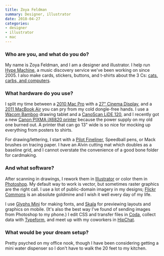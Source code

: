 ```yaml
---
title: Zoya Feldman
summary: Designer, illustrator
date: 2018-04-27
categories:
- designer
- illustrator
- mac
---
```


### Who are you, and what do you do?

My name is Zoya Feldman, and I am a designer and illustrator. I help run [Hype Machine][the-hype-machine], a music discovery service we've been working on since 2005. I also make cards, stickers, buttons, and t-shirts about the 3 Cs: [cats, carbs, and computers](http://www.catslock.com/ "Zoya's Etsy store.").

### What hardware do you use?

I split my time between a [2010 Mac Pro][mac-pro] with a [27" Cinema Display][cinema-display], and a [2011 MacBook Air][macbook-air] you can pry from my cold dongle-free hands. I use a [Wacom Bamboo][bamboo] drawing tablet and a [CanoScan LiDE 120][canoscan-lide-120], and I recently got a new [Canon PIXMA iX6820 printer][pixma-ix6820] because the power supply on my old one burned out. A printer that can go 13" wide is so nice for mocking up everything from posters to shirts.

For drawing/lettering, I start with a [Pilot Fineliner][fineliner], Speedball pens, or Mack brushes on tracing paper. I have an Alvin cutting mat which doubles as a baseline grid, and I cannot overstate the convenience of a good bone folder for cardmaking.

### And what software?

After scanning in drawings, I rework them in [Illustrator][] or color them in [Photoshop][]. My default way to work is vector, but sometimes raster graphics are the right call. I use a lot of public-domain imagery in my designs; [Flickr][] [Commons](https://www.flickr.com/commons "A library of no-known-copyright photos.") is an absolute goldmine and I wish it well every day of my life.

I use [Glyphs Mini][glyphs-mini] for making fonts, and [Skala][skala-preview] for previewing layouts and graphics on mobile. (It's also the best way I've found of sending images from Photoshop to my phone.) I edit CSS and transfer files in [Coda][], collect data with [Typeform][], and meet up with my coworkers in [HipChat][].

### What would be your dream setup?

Pretty psyched on my office nook, though I have been considering getting a mini water dispenser so I don't have to walk the 20 feet to my kitchen.

[bamboo]: https://www.wacom.com/en-us/us/bamboo "Smaller pen/multi-touch tablets."
[canoscan-lide-120]: https://www.usa.canon.com/shop/office/scanners "A scanner."
[cinema-display]: https://en.wikipedia.org/wiki/Apple_Cinema_Display "An LCD display."
[coda]: https://panic.com/coda/ "A single-window HTML/web tool for the Mac."
[fineliner]: http://pilotpen.us/brands/razor-point/fineliner/ "A marker pen."
[flickr]: https://www.flickr.com/ "A photo sharing website."
[glyphs-mini]: http://web.archive.org/web/20201112021326/https://glyphsapp.com/glyphs-mini "A lightweight font editor for the Mac."
[hipchat]: http://web.archive.org/web/20170905004635/https://www.hipchat.com/ "A hosted IM and file service."
[illustrator]: https://www.adobe.com/products/illustrator.html "A vector graphics editor."
[mac-pro]: https://www.apple.com/mac-pro/ "The Intel-based Mac tower computer."
[macbook-air]: https://www.apple.com/macbook-air/ "A very thin laptop."
[photoshop]: https://www.adobe.com/products/photoshop.html "A bitmap image editor."
[pixma-ix6820]: https://www.usa.canon.com/shop/printers "An inkjet printer."
[skala-preview]: https://bjango.com/mac/skalapreview/ "Design preview software."
[the-hype-machine]: https://hypem.com/ "A music site that pools reviewed music for you."
[typeform]: https://www.typeform.com/about/ "A forms and survey service."
